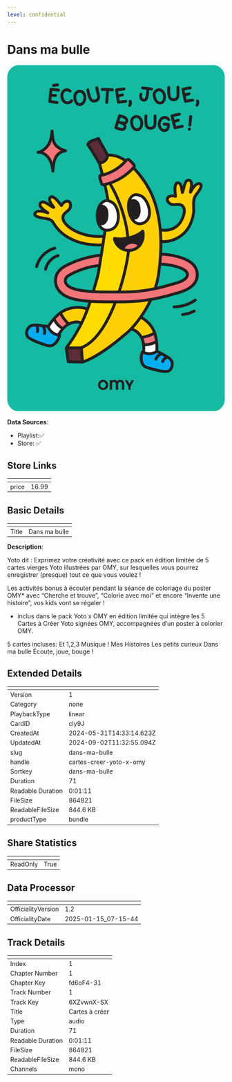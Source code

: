 ```yaml
---
level: confidential
---
```

# Dans ma bulle

![card_[cly9J].png](../../img/cards/card_[cly9J].png)

**Data Sources**: 

- Playlist:✅
- Store: ✅


## Store Links

| <!-- --> | <!-- --> |
| - | - |
| price | 16.99 |


## Basic Details

| <!-- --> | <!-- --> |
| - | - |
| Title | Dans ma bulle |

**Description**:

Yoto dit : Exprimez votre créativité avec ce pack en édition limitée de 5 cartes vierges Yoto illustrées par OMY, sur lesquelles vous pourrez enregistrer (presque) tout ce que vous voulez !

Les activités bonus à écouter pendant la séance de coloriage du poster OMY* avec “Cherche et trouve”, “Colorie avec moi” et encore “Invente une histoire”, vos kids vont se régaler !


* inclus dans le pack Yoto x OMY en édition limitée qui intègre les 5 Cartes à Créer Yoto signées OMY, accompagnées d’un poster à colorier OMY.

5 cartes incluses:
Et 1,2,3 Musique !
Mes Histoires
Les petits curieux
Dans ma bulle
Écoute, joue, bouge !


## Extended Details

| <!-- --> | <!-- --> |
| - | - |
| Version | 1 |
| Category | none |
| PlaybackType | linear |
| CardID | cly9J |
| CreatedAt | 2024-05-31T14:33:14.623Z |
| UpdatedAt | 2024-09-02T11:32:55.094Z |
| slug | dans-ma-bulle |
| handle | cartes-creer-yoto-x-omy |
| Sortkey | dans-ma-bulle |
| Duration | 71 |
| Readable Duration | 0:01:11 |
| FileSize | 864821 |
| ReadableFileSize | 844.6 KB |
| productType | bundle |


## Share Statistics

| <!-- --> | <!-- --> |
| - | - |
| ReadOnly | True |


## Data Processor

| <!-- --> | <!-- --> |
| - | - |
| OfficialityVersion | 1.2
| OfficialityDate | 2025-01-15_07-15-44


## Track Details

| <!-- --> | <!-- --> |
| - | - |
| Index | 1 |
| Chapter Number | 1 |
| Chapter Key | fd6oF4-31 |
| Track Number | 1 |
| Track Key | 6XZvwnX-SX |
| Title | Cartes à créer |
| Type | audio |
| Duration | 71 |
| Readable Duration | 0:01:11 |
| FileSize | 864821 |
| ReadableFileSize | 844.6 KB |
| Channels | mono |

